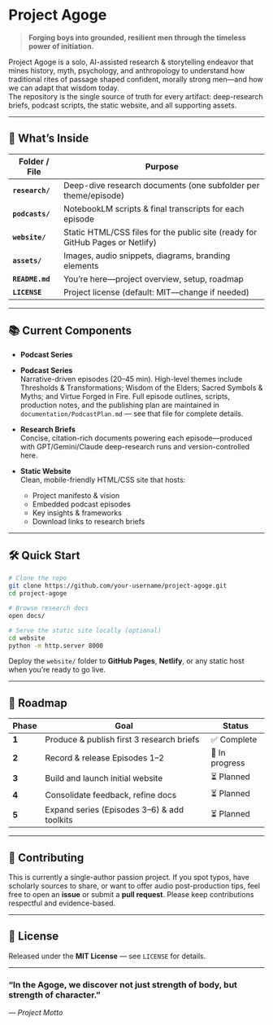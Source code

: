 # Project Agoge

> **Forging boys into grounded, resilient men through the timeless power of initiation.**

Project Agoge is a solo, AI-assisted research & storytelling endeavor that mines history, myth, psychology, and anthropology to understand how traditional rites of passage shaped confident, morally strong men—and how we can adapt that wisdom today.  
The repository is the single source of truth for every artifact: deep-research briefs, podcast scripts, the static website, and all supporting assets.

---

## 🚀 What’s Inside

| Folder / File | Purpose |
|---------------|---------|
| **`research/`** | Deep-dive research documents (one subfolder per theme/episode) |
| **`podcasts/`** | NotebookLM scripts & final transcripts for each episode |
| **`website/`** | Static HTML/CSS files for the public site (ready for GitHub Pages or Netlify) |
| **`assets/`** | Images, audio snippets, diagrams, branding elements |
| **`README.md`** | You’re here—project overview, setup, roadmap |
| **`LICENSE`** | Project license (default: MIT—change if needed) |

---

## 📚 Current Components

- **Podcast Series**  
- **Podcast Series**  
  Narrative-driven episodes (20–45 min). High-level themes include Thresholds & Transformations; Wisdom of the Elders; Sacred Symbols & Myths; and Virtue Forged in Fire. Full episode outlines, scripts, production notes, and the publishing plan are maintained in `documentation/PodcastPlan.md` — see that file for complete details.

- **Research Briefs**  
  Concise, citation-rich documents powering each episode—produced with GPT/Gemini/Claude deep-research runs and version-controlled here.

- **Static Website**  
  Clean, mobile-friendly HTML/CSS site that hosts:
  - Project manifesto & vision
  - Embedded podcast episodes
  - Key insights & frameworks
  - Download links to research briefs

---

## 🛠️ Quick Start

```bash
# Clone the repo
git clone https://github.com/your-username/project-agoge.git
cd project-agoge

# Browse research docs
open docs/

# Serve the static site locally (optional)
cd website
python -m http.server 8000
````

Deploy the `website/` folder to **GitHub Pages**, **Netlify**, or any static host when you’re ready to go live.

---

## 🌱 Roadmap

| Phase | Goal                                        | Status         |
| ----- | ------------------------------------------- | -------------- |
| **1** | Produce & publish first 3 research briefs   | ✅ Complete     |
| **2** | Record & release Episodes 1–2               | 🔄 In progress |
| **3** | Build and launch initial website            | ⏳ Planned      |
| **4** | Consolidate feedback, refine docs           | ⏳ Planned      |
| **5** | Expand series (Episodes 3–6) & add toolkits | ⏳ Planned      |

---

## 🤝 Contributing

This is currently a single-author passion project. If you spot typos, have scholarly sources to share, or want to offer audio post-production tips, feel free to open an **issue** or submit a **pull request**.
Please keep contributions respectful and evidence-based.

---

## 📜 License

Released under the **MIT License** — see `LICENSE` for details.

---

### “In the Agoge, we discover not just strength of body, but strength of character.”

*— Project Motto*
